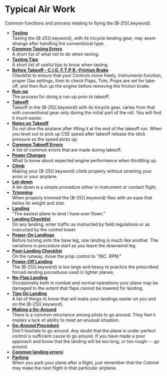 
Typical Air Work
================

Common functions and process relating to flying the [B-25]{.keyword}.

-   **[Taxiing](../mdita/taxiing.md)**\
    Taxiing the [B-25]{.keyword}, with its tricycle landing gear, may
    seem strange after handling the conventional type.
-   **[Common Taxiing Errors](../mdita/common_taxiing_errors.md)**\
    A short list of what not to do when taxiing.
-   **[Taxiing Tips](../mdita/taxiing_tips.md)**\
    A short list of useful tips to know when taxiing.
-   **[Before Takeoff - C.I.G. F.T.P.R.-Friction
    Brake](../mdita/before_takeoff_c.i.g.f.t.p.r._friction_brake.md)**\
    Checklist to ensure that your Controls move freely, Instruments
    function, proper Gas settings, then to check Flaps, Trim, Props are
    set for take-off, and then Run up the engine before removing the
    friction brake.
-   **[Run-up](../mdita/run_up.md)**\
    The process for doing a run-up prior to takeoff.
-   **[Takeoff](../mdita/takeoff.md)**\
    Takeoff in the [B-25]{.keyword} with its tricycle gear, varies from
    that with conventional gear only during the initial part of the
    roll. You will find it much easier.
-   **[Notes on Takeoff](../mdita/notes_on_takeoff.md)**\
    Do not dive the airplane after lifting it at the end of the takeoff
    run. When you level out to pick up CSE speed after takeoff release
    the stick pressure as the speed picks up.
-   **[Common Takeoff Errors](../mdita/common_takeoff_errors.md)**\
    A list of common errors that are made during takeoff.
-   **[Power Changes](../mdita/power_changes.md)**\
    What to know about expected engine performance when throttling up.
-   **[Climb](../mdita/climb.md)**\
    Making your [B-25]{.keyword} climb properly without straining your
    arms or your airplane.
-   **[Let-down](../mdita/let_down.md)**\
    A let-down is a simple procedure either in instrument or contact
    flight.
-   **[Trimming](../mdita/trimming.md)**\
    When properly trimmed the [B-25]{.keyword} flies with an ease that
    belies its weight and size.
-   **[Landing](../mdita/landing.md)**\
    \"The easiest plane to land I have ever flown.\"
-   **[Landing Checklist](../mdita/landing_checklist.md)**\
    On any landing, enter traffic as instructed by field regulations or
    as instructed by the control tower.
-   **[Power-On Landings](../mdita/power_on_landings.md)**\
    Before turning onto the base leg, one landing is much like another.
    The variations in procedure start as you leave the downwind leg.
-   **[Post-Landing Checklist](../mdita/post_landing_checklist.md)**\
    On the runway, move the prop control to \"INC. RPM.\"
-   **[Power-Off Landing](../mdita/power_off_landing.md)**\
    The [B-25]{.keyword} is too large and heavy to practice the
    prescribed forced-landing procedures used in lighter planes.
-   **[No-Flap Landing](../mdita/no_flap_landing.md)**\
    Occasionally both in combat and normal operations your plane may be
    damaged to the extent that flaps cannot be lowered for landing.
-   **[Tips On Landing](../mdita/tips_on_landing.md)**\
    A list of things to know that will make your landings easier on you
    and on the [B-25]{.keyword}.
-   **[Making a Go-Around](../mdita/making_a_go_around.md)**\
    There is a common reluctance among pilots to go around. They feel it
    implies a lack of ability to meet an unusual situation.
-   **[Go-Around Procedure](../mdita/go_around_procedure.md)**\
    Don\'t hesitate to go around. Any doubt that the plane is under
    perfect control is sufficient cause to go around. If you have made a
    poor approach and know that the landing will be too long, or too
    rough--- go around.
-   **[Common landing errors](../mdita/common_landing_errors.md)**\
-   **[Parking](../mdita/parking.md)**\
    When you park your plane after a flight, just remember that the
    Colonel may make the next flight in that particular airplane.


